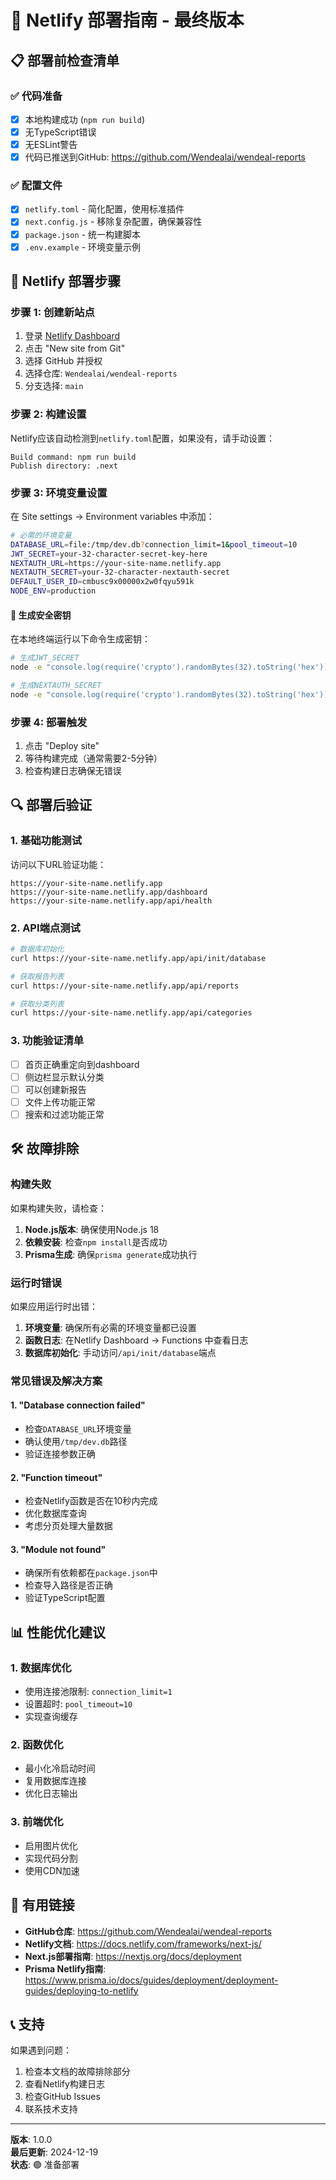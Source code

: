 # 🚀 Netlify 部署指南 - 最终版本

## 📋 部署前检查清单

### ✅ 代码准备
- [x] 本地构建成功 (`npm run build`)
- [x] 无TypeScript错误
- [x] 无ESLint警告
- [x] 代码已推送到GitHub: https://github.com/Wendealai/wendeal-reports

### ✅ 配置文件
- [x] `netlify.toml` - 简化配置，使用标准插件
- [x] `next.config.js` - 移除复杂配置，确保兼容性
- [x] `package.json` - 统一构建脚本
- [x] `.env.example` - 环境变量示例

## 🚀 Netlify 部署步骤

### 步骤 1: 创建新站点
1. 登录 [Netlify Dashboard](https://app.netlify.com)
2. 点击 "New site from Git"
3. 选择 GitHub 并授权
4. 选择仓库: `Wendealai/wendeal-reports`
5. 分支选择: `main`

### 步骤 2: 构建设置
Netlify应该自动检测到`netlify.toml`配置，如果没有，请手动设置：

```
Build command: npm run build
Publish directory: .next
```

### 步骤 3: 环境变量设置
在 Site settings → Environment variables 中添加：

```bash
# 必需的环境变量
DATABASE_URL=file:/tmp/dev.db?connection_limit=1&pool_timeout=10
JWT_SECRET=your-32-character-secret-key-here
NEXTAUTH_URL=https://your-site-name.netlify.app
NEXTAUTH_SECRET=your-32-character-nextauth-secret
DEFAULT_USER_ID=cmbusc9x00000x2w0fqyu591k
NODE_ENV=production
```

#### 🔑 生成安全密钥
在本地终端运行以下命令生成密钥：

```bash
# 生成JWT_SECRET
node -e "console.log(require('crypto').randomBytes(32).toString('hex'))"

# 生成NEXTAUTH_SECRET  
node -e "console.log(require('crypto').randomBytes(32).toString('hex'))"
```

### 步骤 4: 部署触发
1. 点击 "Deploy site"
2. 等待构建完成（通常需要2-5分钟）
3. 检查构建日志确保无错误

## 🔍 部署后验证

### 1. 基础功能测试
访问以下URL验证功能：

```
https://your-site-name.netlify.app
https://your-site-name.netlify.app/dashboard
https://your-site-name.netlify.app/api/health
```

### 2. API端点测试
```bash
# 数据库初始化
curl https://your-site-name.netlify.app/api/init/database

# 获取报告列表
curl https://your-site-name.netlify.app/api/reports

# 获取分类列表
curl https://your-site-name.netlify.app/api/categories
```

### 3. 功能验证清单
- [ ] 首页正确重定向到dashboard
- [ ] 侧边栏显示默认分类
- [ ] 可以创建新报告
- [ ] 文件上传功能正常
- [ ] 搜索和过滤功能正常

## 🛠️ 故障排除

### 构建失败
如果构建失败，请检查：
1. **Node.js版本**: 确保使用Node.js 18
2. **依赖安装**: 检查`npm install`是否成功
3. **Prisma生成**: 确保`prisma generate`成功执行

### 运行时错误
如果应用运行时出错：
1. **环境变量**: 确保所有必需的环境变量都已设置
2. **函数日志**: 在Netlify Dashboard → Functions 中查看日志
3. **数据库初始化**: 手动访问`/api/init/database`端点

### 常见错误及解决方案

#### 1. "Database connection failed"
- 检查`DATABASE_URL`环境变量
- 确认使用`/tmp/dev.db`路径
- 验证连接参数正确

#### 2. "Function timeout"
- 检查Netlify函数是否在10秒内完成
- 优化数据库查询
- 考虑分页处理大量数据

#### 3. "Module not found"
- 确保所有依赖都在`package.json`中
- 检查导入路径是否正确
- 验证TypeScript配置

## 📊 性能优化建议

### 1. 数据库优化
- 使用连接池限制: `connection_limit=1`
- 设置超时: `pool_timeout=10`
- 实现查询缓存

### 2. 函数优化
- 最小化冷启动时间
- 复用数据库连接
- 优化日志输出

### 3. 前端优化
- 启用图片优化
- 实现代码分割
- 使用CDN加速

## 🔗 有用链接

- **GitHub仓库**: https://github.com/Wendealai/wendeal-reports
- **Netlify文档**: https://docs.netlify.com/frameworks/next-js/
- **Next.js部署指南**: https://nextjs.org/docs/deployment
- **Prisma Netlify指南**: https://www.prisma.io/docs/guides/deployment/deployment-guides/deploying-to-netlify

## 📞 支持

如果遇到问题：
1. 检查本文档的故障排除部分
2. 查看Netlify构建日志
3. 检查GitHub Issues
4. 联系技术支持

---

**版本**: 1.0.0  
**最后更新**: 2024-12-19  
**状态**: 🟢 准备部署 